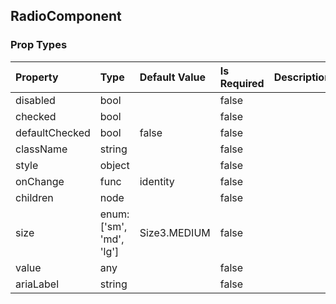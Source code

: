 ## RadioComponent 



### Prop Types
Property | Type | Default Value | Is Required | Description
:--- | :--- | :--- | :--- | :---
disabled|bool|&ensp;|false|&ensp;
checked|bool|&ensp;|false|&ensp;
defaultChecked|bool|false|false|&ensp;
className|string|&ensp;|false|&ensp;
style|object|&ensp;|false|&ensp;
onChange|func|identity|false|&ensp;
children|node|&ensp;|false|&ensp;
size|enum:<br>['sm', 'md', 'lg']|Size3.MEDIUM|false|&ensp;
value|any|&ensp;|false|&ensp;
ariaLabel|string|&ensp;|false|&ensp;